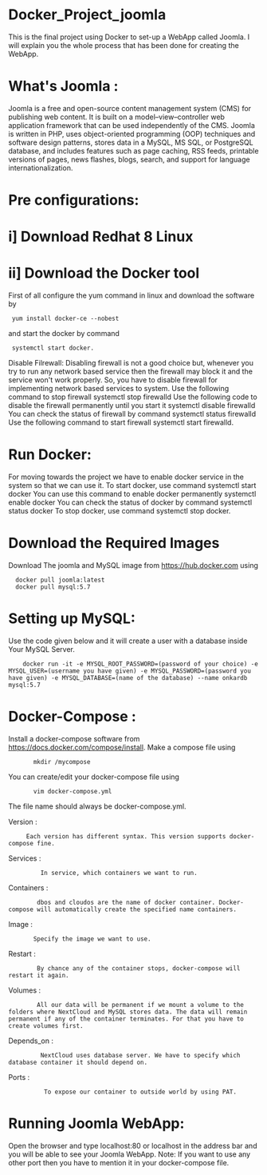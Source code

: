 # Docker_Project_joomla
This is the final project using Docker to set-up a WebApp called Joomla. I will explain you the whole process that has been done for creating the WebApp.

# What's Joomla :
Joomla is a free and open-source content management system (CMS) for publishing web content. It is built on a model–view–controller web application framework that can be used independently of the CMS. Joomla is written in PHP, uses object-oriented programming (OOP) techniques and software design patterns, stores data in a MySQL, MS SQL, or PostgreSQL database, and includes features such as page caching, RSS feeds, printable versions of pages, news flashes, blogs, search, and support for language internationalization.

# Pre configurations:
# i] Download Redhat 8 Linux 
# ii] Download the Docker tool
First of all configure the yum command in linux and download the software by

     yum install docker-ce --nobest 

and start the docker by command

     systemctl start docker.
     
Disable Filrewall: Disabling firewall is not a good choice but, whenever you try to run any network based service then the firewall may block it and the service won't work properly. So, you have to disable firewall for implementing network based services to system. Use the following command to stop firewall systemctl stop firewalld Use the following code to disable the firewall permanently until you start it systemctl disable firewalld You can check the status of firewall by command systemctl status firewalld Use the following command to start firewall systemctl start firewalld.

# Run Docker:
For moving towards the project we have to enable docker service in the system so that we can use it. To start docker, use command systemctl start docker You can use this command to enable docker permanently systemctl enable docker You can check the status of docker by command systemctl status docker To stop docker, use command systemctl stop docker.

# Download the Required Images
Download The joomla and MySQL image from https://hub.docker.com using

      docker pull joomla:latest
      docker pull mysql:5.7 
      
# Setting up MySQL:
Use the code given below and it will create a user with a database inside Your MySQL Server. 

        docker run -it -e MYSQL_ROOT_PASSWORD=(password of your choice) -e MYSQL_USER=(username you have given) -e MYSQL_PASSWORD=(password you have given) -e MYSQL_DATABASE=(name of the database) --name onkardb mysql:5.7
        
# Docker-Compose :
Install a docker-compose software from https://docs.docker.com/compose/install. Make a compose file using

           mkdir /mycompose
           
 You can create/edit your docker-compose file using
 
           vim docker-compose.yml
           
  The file name should always be docker-compose.yml.
  
Version :
         
         Each version has different syntax. This version supports docker-compose fine.

Services :
             
             In service, which containers we want to run.

Containers :
            
            dbos and cloudos are the name of docker container. Docker-compose will automatically create the specified name containers.

Image :

           Specify the image we want to use.

Restart :

            By chance any of the container stops, docker-compose will restart it again.

Volumes :

            All our data will be permanent if we mount a volume to the folders where NextCloud and MySQL stores data. The data will remain permanent if any of the container terminates. For that you have to create volumes first.

Depends_on :

             NextCloud uses database server. We have to specify which database container it should depend on.

Ports :
              
              To expose our container to outside world by using PAT.


# Running Joomla WebApp:
Open the browser and type localhost:80 or localhost in the address bar and you will be able to see your Joomla WebApp. Note: If you want to use any other port then you have to mention it in your docker-compose file.
  
  

